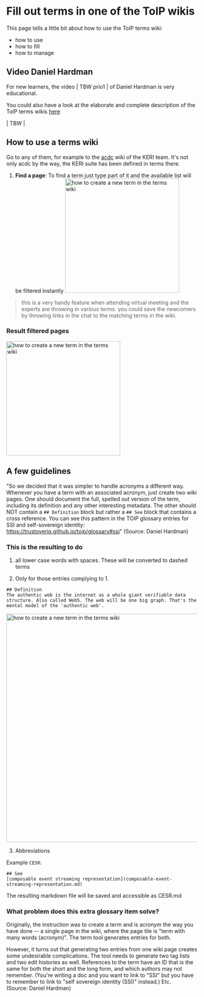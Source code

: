 # Fill out terms in one of the ToIP wikis

This page tells a little bit about how to use the ToIP terms wiki:

- how to use
- how to fill
- how to manage

## Video Daniel Hardman

For new learners, the video | TBW prio1 | of Daniel Hardman is very educational.

You could also have a look at the elaborate and complete description of the ToIP terms wikis [here](https://github.com/trustoverip/toip)

| TBW |

## How to use a terms wiki

Go to any of them, for example to the [acdc](https://github.com/trustoverip/acdc/wiki) wiki of the KERI team. It's not only acdc by the way, the KERI suite has been defined in terms there.

1. **Find a page**: To find a term just type part of it and the available list will be filtered instantly
   <img src="https://raw.githubusercontent.com/WebOfTrust/WOT-terms/gh-pages/images/find-a-page.png" alt="how to create a new term in the terms wiki" width="300" />

> this is a very handy feature when attending virtual meeting and the experts are throwing in various terms.
> you could save the newcomers by throwing links in the chat to the matching terms in the wiki.

### Result filtered pages

<img src="https://raw.githubusercontent.com/WebOfTrust/WOT-terms/gh-pages/images/filter-pages.png" alt="how to create a new term in the terms wiki" width="300" />

## A few guidelines

"So we decided that it was simpler to handle acronyms a different way. Whenever you have a term with an associated acronym, just create two wiki pages. One should document the full, spelled out version of the term, including its definition and any other interesting metadata. The other should NOT contain a `## Definition` block but rather a `## See` block that contains a cross reference. You can see this pattern in the TOIP glossary entries for SSI and self-sovereign identity: https://trustoverip.github.io/toip/glossary#ssi" (Source: Daniel Hardman)

### This is the resulting to do

1. all lower case words with spaces. These will be converted to dashed terms

2. Only for those entries complying to 1.

```
## Definition
The authentic web is the internet as a whole giant verifiable data structure. Also called Web5. The web will be one big graph. That's the mental model of the 'authentic web'.
```

<img src="https://raw.githubusercontent.com/WebOfTrust/WOT-terms/gh-pages/images/new-term-wiki-page.png" alt="how to create a new term in the terms wiki" width="600" />

3. Abbreviations

Example `CESR`:

```
## See
[composable event streaming representation](composable-event-streaming-representation.md)
```

The resulting markdown file will be saved and accessible as CESR.md

### What problem does this extra glossary item solve?

Originally, the instruction was to create a term and is acronym the way you have done -- a single page in the wiki, where the page tile is "term with many words (acronym)". The term tool generates entries for both.

However, it turns out that generating two entries from one wiki page creates some undesirable complications. The tool needs to generate two tag lists and two edit histories as well. References to the term have an ID that is the same for both the short and the long form, and which authors may not remember. (You're writing a doc and you want to link to "SSI" but you have to remember to link to "self sovereign identity (SSI)" instead.) Etc.\
(Source: Daniel Hardman)

